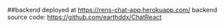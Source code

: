 ##backend deployed at https://rens-chat-app.herokuapp.com/
backend source code: https://github.com/earthddx/ChatReact
